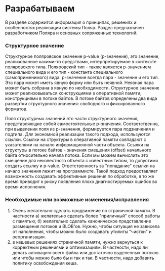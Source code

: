 # Разрабатываем
В разделе содержится информация о принципах, решениях и особенностях реализации системы Поляр. Раздел предназначен разработчиком Поляра и основных сопряженных технологий. 

### Структурное значение
Структурное поляровское значение p-value (p-значение), это значение, реализованное какими-то средствами, интерпретируемое в контексте поляровского типа. Поляровский тип - также является p-значением специального вида и его тип - константа специального (самоприменимого) вида. p-значение всегда пара - значение и его тип. Эта пара может иметь явную форму или быть неявной. Неявная пара может быть собрана в явную по необходимости. 
Структурное значение может реализовываться конструкциями в оперативной памяти, конструкциями в потоке байтов. В потоке байтов определены два вида развертки структурного значения: свободного и фиксированного форматов.

Поля структурных значений это части структурного значения, представляющие собой самостоятельные p-значения. Соответственно, при выделении поля из p-значения, формируется пара подзначения и подтипа. Для экономной реализации такого подхода, используются ссылки. Ссылки на структуры в оперативной памяти совпадают с указателями на начало информационной части объекта. Ссылки на структуры в потоке байтов - значения смещения (offset) начального байта относительно начала потока. Если мы можем вычислить это смещение для неизвестного объекта с известным типом, то допустимо создать ссылку и p-value. Ответственность за "попадание" ссылки на начало значения лежит на программисте. Такой подход предоставляет возможность создавать эффективные решения по обработке, в то же время приводит к риску появления плохо диагностируемых ошибок во время исполнения. 


### Необходимые или возможные изменения/исправления

1. Очень желательно сделать продвижение по страничной памяти. В частности а) желательно сделать более "приличный" способ работы с памятью; б) желательно сделать каноническое представление размещения потоков и BLOB'ов. Нужно, чтобы ситуация не зависела от наполнения, чтобы можно было создавать утилиты "чистки" и реорганизации. 
2. в кешевых решениях страничной памяти, нужно вернуться к корректным решениями и оптимизациям. В частности, надо ли делать активацию всего файла или достаточно выделенных потоков или чтобы можно было бы и так и так. В частности, надо добавить политику освобождения кеша. 
    
  